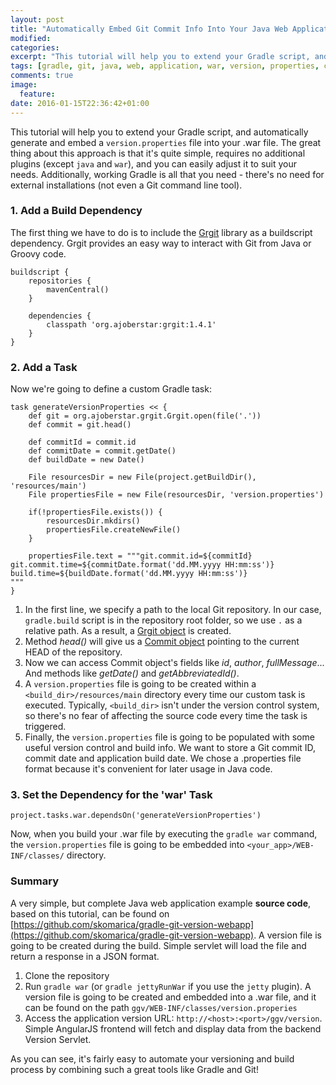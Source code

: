 ```yaml
---
layout: post
title: "Automatically Embed Git Commit Info Into Your Java Web Application by Using Gradle"
modified:
categories: 
excerpt: "This tutorial will help you to extend your Gradle script, and automatically generate and embed a version.properties file into your .war file."
tags: [gradle, git, java, web, application, war, version, properties, commit, id, revision]
comments: true
image:
  feature:
date: 2016-01-15T22:36:42+01:00
---
```


This tutorial will help you to extend your Gradle script, and automatically generate and embed a `version.properties` file into your .war file. The great thing about this approach is that it's quite simple, requires no additional plugins (except `java` and `war`), and you can easily adjust it to suit your needs. Additionally, working Gradle is all that you need - there's no need for external installations (not even a Git command line tool).

### 1. Add a Build Dependency

The first thing we have to do is to include the [Grgit](https://github.com/ajoberstar/grgit) library as a buildscript dependency. Grgit provides an easy way to interact with Git from Java or Groovy code.

```
buildscript {
    repositories {
        mavenCentral()
    }

    dependencies {
        classpath 'org.ajoberstar:grgit:1.4.1'
    }
}
```

### 2. Add a Task

Now we're going to define a custom Gradle task:

```
task generateVersionProperties << {
    def git = org.ajoberstar.grgit.Grgit.open(file('.'))
    def commit = git.head()
    
    def commitId = commit.id
    def commitDate = commit.getDate()
    def buildDate = new Date()

    File resourcesDir = new File(project.getBuildDir(), 'resources/main')
    File propertiesFile = new File(resourcesDir, 'version.properties')

    if(!propertiesFile.exists()) {
        resourcesDir.mkdirs()
        propertiesFile.createNewFile()
    }
    
    propertiesFile.text = """git.commit.id=${commitId}
git.commit.time=${commitDate.format('dd.MM.yyyy HH:mm:ss')}
build.time=${buildDate.format('dd.MM.yyyy HH:mm:ss')}
"""
}
```

1. In the first line, we specify a path to the local Git repository. In our case, `gradle.build` script is in the repository root folder, so we use `.` as a relative path. As a result, a [Grgit object](https://github.com/ajoberstar/grgit/blob/master/src/main/groovy/org/ajoberstar/grgit/Grgit.groovy) is created.
2. Method _head()_ will give us a [Commit object](https://github.com/ajoberstar/grgit/blob/master/src/main/groovy/org/ajoberstar/grgit/Commit.groovy) pointing to the current HEAD of the repository.
3. Now we can access Commit object's fields like _id_, _author_, _fullMessage_... And methods like _getDate()_ and _getAbbreviatedId()_.
4. A `version.properties` file is going to be created within a `<build_dir>/resources/main` directory every time our custom task is executed. Typically, `<build_dir>` isn't under the version control system, so there's no fear of affecting the source code every time the task is triggered.
5. Finally, the `version.properties` file is going to be populated with some useful version control and build info. We want to store a Git commit ID, commit date and application build date. We chose a .properties file format because it's convenient for later usage in Java code.

### 3. Set the Dependency for the 'war' Task

```
project.tasks.war.dependsOn('generateVersionProperties')
```
Now, when you build your .war file by executing the `gradle war` command, the `version.properties` file is going to be embedded into `<your_app>/WEB-INF/classes/` directory.

### Summary

A very simple, but complete Java web application example **source code**, based on this tutorial, can be found on [https://github.com/skomarica/gradle-git-version-webapp](https://github.com/skomarica/gradle-git-version-webapp). A version file is going to be created during the build. Simple servlet will load the file and return a response in a JSON format. 

1. Clone the repository
2. Run `gradle war` (or `gradle jettyRunWar` if you use the `jetty` plugin). A version file is going to be created and embedded into a .war file, and it can be found on the path `ggv/WEB-INF/classes/version.properies`
3. Access the application version URL: `http://<host>:<port>/ggv/version`. Simple AngularJS frontend will fetch and display data from the backend Version Servlet.

As you can see, it's fairly easy to automate your versioning and build process by combining such a great tools like Gradle and Git!
